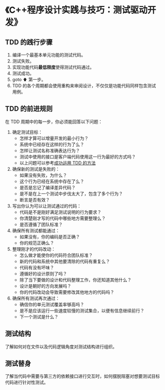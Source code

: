 # 《C++程序设计实践与技巧：测试驱动开发》

## TDD 的践行步骤

1. 编译一个最基本单元功能的测试代码。
2. 测试失败。
3. 实现功能代码**最低限度**使得测试代码通过。
4. 测试成功。
5. goto ⬆ 第一步。
6. TDD 的各个周期都会使用重构来审阅设计，不仅仅是功能代码同样包含测试用例。

## TDD 的前进规则

在 TDD 周期中的每一步，你必须能回答以下问题：

1. 确定测试目标：
   - 怎样才算可以增量开发的最小行为？
   - 系统中已经存在这样的行为了么？
   - 怎样让测试名称准确表达行为？
   - 测试中使用的接口是客户端代码使用这一行为最好的方式吗？
   - 以上问题可以参考[成功运用 TDD 的方法](03_测试驱动开发基础/README.md#成功运用-tdd-的方法)
2. 确保新的测试是失败的：
   - 如果没有失败，为什么？
   - 这个行为已经在系统中存在了么？
   - 是否是忘记了编译差异代码？
   - 是不是在上一个测试中步伐太大了，包含了多个行为？
   - 断言是否有效？
3. 写出你认为可以让测试通过的代码：
   - 代码是不是刚好满足测试说明的行为要求？
   - 你清楚刚才写的代码中哪些地方需要整理么？
   - 是否遵循了团队标准？
4. 确保所有测试都能通过：
   - 如果没有，你的编码是否正确？
   - 你的规范正确么？
5. 整理刚才的代码改动：
   - 怎么做才能使你的代码符合团队标准？
   - 新的代码和系统中其他要清除的代码有重复么？
   - 代码有没有坏味？
   - 遵循好的设计原则了吗？
   - 除了当下要做的设计和代码整理工作，你还知道其他什么？
   - 设计是朝好的方向发展吗？
   - 你的代码改动会导致需要修改其他地方的代码吗？
6. 确保所有测试再次通过：
   - 确信你的单元测试覆盖率够高吗？
   - 是不是应该运行一些速度较慢的测试集合，以便有信息继续前行？
   - 下一个测试是什么？

## 测试结构

了解如何对在文件以及代码逻辑角度对测试结构进行组织。

## 测试替身

了解当代码中需要与第三方的依赖接口进行交互时，如何摆脱阻塞对想要测试目标代码进行针对性测试。
